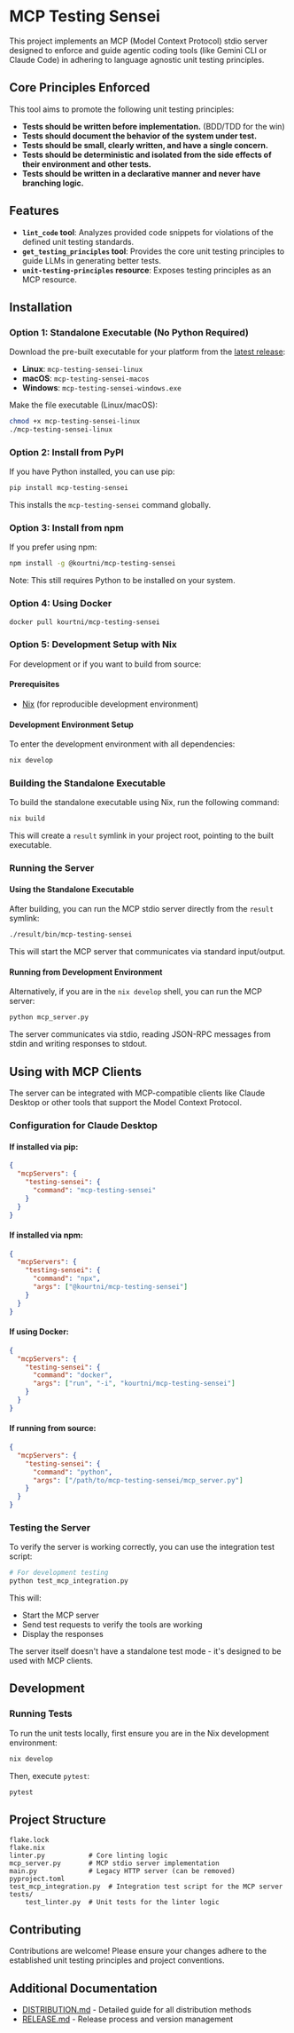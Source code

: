# MCP Testing Sensei

This project implements an MCP (Model Context Protocol) stdio server designed to enforce and guide agentic coding tools (like Gemini CLI or Claude Code) in adhering to language agnostic unit testing principles.

## Core Principles Enforced

This tool aims to promote the following unit testing principles:

*   **Tests should be written before implementation.** (BDD/TDD for the win)
*   **Tests should document the behavior of the system under test.**
*   **Tests should be small, clearly written, and have a single concern.**
*   **Tests should be deterministic and isolated from the side effects of their environment and other tests.**
*   **Tests should be written in a declarative manner and never have branching logic.**

## Features

*   **`lint_code` tool**: Analyzes provided code snippets for violations of the defined unit testing standards.
*   **`get_testing_principles` tool**: Provides the core unit testing principles to guide LLMs in generating better tests.
*   **`unit-testing-principles` resource**: Exposes testing principles as an MCP resource.

## Installation

### Option 1: Standalone Executable (No Python Required)

Download the pre-built executable for your platform from the [latest release](https://github.com/kourtni/mcp-testing-sensei/releases/latest):

- **Linux**: `mcp-testing-sensei-linux`
- **macOS**: `mcp-testing-sensei-macos`
- **Windows**: `mcp-testing-sensei-windows.exe`

Make the file executable (Linux/macOS):
```bash
chmod +x mcp-testing-sensei-linux
./mcp-testing-sensei-linux
```

### Option 2: Install from PyPI

If you have Python installed, you can use pip:

```bash
pip install mcp-testing-sensei
```

This installs the `mcp-testing-sensei` command globally.

### Option 3: Install from npm

If you prefer using npm:

```bash
npm install -g @kourtni/mcp-testing-sensei
```

Note: This still requires Python to be installed on your system.

### Option 4: Using Docker

```bash
docker pull kourtni/mcp-testing-sensei
```

### Option 5: Development Setup with Nix

For development or if you want to build from source:

#### Prerequisites

*   [Nix](https://nixos.org/download/) (for reproducible development environment)

#### Development Environment Setup

To enter the development environment with all dependencies:

```bash
nix develop
```

### Building the Standalone Executable

To build the standalone executable using Nix, run the following command:

```bash
nix build
```

This will create a `result` symlink in your project root, pointing to the built executable.

### Running the Server

#### Using the Standalone Executable

After building, you can run the MCP stdio server directly from the `result` symlink:

```bash
./result/bin/mcp-testing-sensei
```

This will start the MCP server that communicates via standard input/output.

#### Running from Development Environment

Alternatively, if you are in the `nix develop` shell, you can run the MCP server:

```bash
python mcp_server.py
```

The server communicates via stdio, reading JSON-RPC messages from stdin and writing responses to stdout.

## Using with MCP Clients

The server can be integrated with MCP-compatible clients like Claude Desktop or other tools that support the Model Context Protocol.

### Configuration for Claude Desktop

#### If installed via pip:

```json
{
  "mcpServers": {
    "testing-sensei": {
      "command": "mcp-testing-sensei"
    }
  }
}
```

#### If installed via npm:

```json
{
  "mcpServers": {
    "testing-sensei": {
      "command": "npx",
      "args": ["@kourtni/mcp-testing-sensei"]
    }
  }
}
```

#### If using Docker:

```json
{
  "mcpServers": {
    "testing-sensei": {
      "command": "docker",
      "args": ["run", "-i", "kourtni/mcp-testing-sensei"]
    }
  }
}
```

#### If running from source:

```json
{
  "mcpServers": {
    "testing-sensei": {
      "command": "python",
      "args": ["/path/to/mcp-testing-sensei/mcp_server.py"]
    }
  }
}
```

### Testing the Server

To verify the server is working correctly, you can use the integration test script:

```bash
# For development testing
python test_mcp_integration.py
```

This will:
- Start the MCP server
- Send test requests to verify the tools are working
- Display the responses

The server itself doesn't have a standalone test mode - it's designed to be used with MCP clients.

## Development

### Running Tests

To run the unit tests locally, first ensure you are in the Nix development environment:

```bash
nix develop
```

Then, execute `pytest`:

```bash
pytest
```

## Project Structure

```
flake.lock
flake.nix
linter.py           # Core linting logic
mcp_server.py       # MCP stdio server implementation
main.py             # Legacy HTTP server (can be removed)
pyproject.toml
test_mcp_integration.py  # Integration test script for the MCP server
tests/
    test_linter.py  # Unit tests for the linter logic
```

## Contributing

Contributions are welcome! Please ensure your changes adhere to the established unit testing principles and project conventions.

## Additional Documentation

- [DISTRIBUTION.md](DISTRIBUTION.md) - Detailed guide for all distribution methods
- [RELEASE.md](RELEASE.md) - Release process and version management
